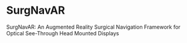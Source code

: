 # SurgNavAR
SurgNavAR: An Augmented Reality Surgical Navigation Framework for Optical See-Through Head Mounted Displays
